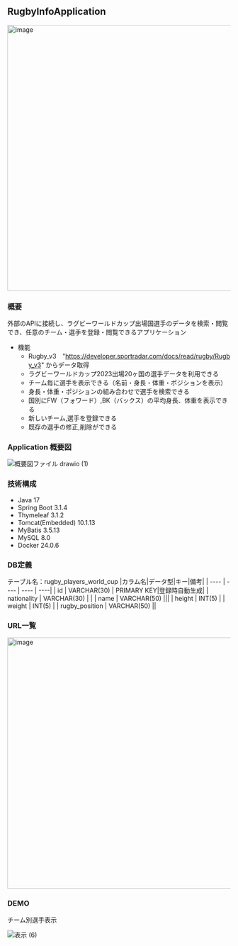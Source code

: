 ## RugbyInfoApplication
<img width="600" alt="image" src="https://github.com/Satoru-Oki/RugbyInfoApplication/assets/143796169/cee51615-75a5-4347-995b-c433f1bdd26d">

### 概要  
外部のAPIに接続し、ラグビーワールドカップ出場国選手のデータを検索・閲覧でき、任意のチーム・選手を登録・閲覧できるアプリケーション

- 機能  
  - Rugby_v3　"https://developer.sportradar.com/docs/read/rugby/Rugby_v3"  からデータ取得  
  - ラグビーワールドカップ2023出場20ヶ国の選手データを利用できる
  - チーム毎に選手を表示できる（名前・身長・体重・ポジションを表示）
  - 身長・体重・ポジションの組み合わせで選手を検索できる
  - 国別にFW（フォワード）,BK（バックス）の平均身長、体重を表示できる
  - 新しいチーム,選手を登録できる
  - 既存の選手の修正,削除ができる

### Application 概要図
![概要図ファイル drawio (1)](https://github.com/Satoru-Oki/RugbyInfoApplication/assets/143796169/1d09b93a-eef3-4317-b653-b74436bf56fa)

### 技術構成
- Java 17
- Spring Boot 3.1.4
- Thymeleaf 3.1.2
- Tomcat(Embedded) 10.1.13
- MyBatis 3.5.13
- MySQL 8.0
- Docker 24.0.6
  
### DB定義
テーブル名：rugby_players_world_cup
|カラム名|データ型|キー|備考|
| ---- | ---- | ---- | ----|
| id | VARCHAR(30) | PRIMARY KEY|登録時自動生成|
| nationality | VARCHAR(30) | |
| name | VARCHAR(50) |||
| height | INT(5) |
| weight | INT(5) |
| rugby_position | VARCHAR(50) ||

### URL一覧

<img width="567" alt="image" src="https://github.com/Satoru-Oki/RugbyInfoApplication/assets/143796169/d6674197-c633-4fc1-90bf-929372c8c38e">

### DEMO
チーム別選手表示 

![表示 (6)](https://github.com/Satoru-Oki/RugbyInfoApplication/assets/143796169/a04ea8da-1d5f-4017-b02e-8e3b0336fab7)







